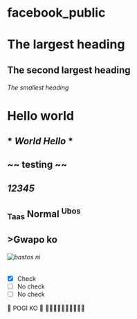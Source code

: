 # facebook_public
# The largest heading
## The second largest heading
###### The smallest heading
# **Hello world**
## * *World Hello* * 
## ~~ testing ~~
## ***12345***
## <sub>Taas</sub> Normal <sup>Ubos</sup>
## >Gwapo ko
###### ![bastos ni](https://i.natgeofe.com/n/4f5aaece-3300-41a4-b2a8-ed2708a0a27c/domestic-dog_thumb_4x3.jpg)
- [x] Check    
- [ ] No check
- [ ] No check

:smiling_face_with_three_hearts: POGI KO :smiling_face_with_three_hearts:
:triumph::triumph::triumph::triumph::triumph::triumph::triumph::triumph::triumph::triumph: